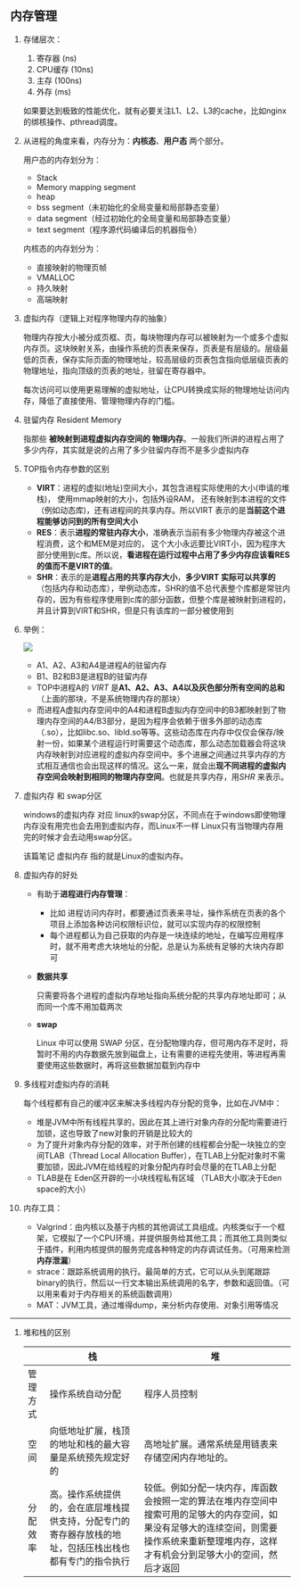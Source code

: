 ## 内存管理

1. 存储层次：

   1. 寄存器 (ns)
   2. CPU缓存 (10ns)
   3. 主存 (100ns)
   4. 外存 (ms)

   如果要达到极致的性能优化，就有必要关注L1、L2、L3的cache，比如nginx的绑核操作、pthread调度。

2. 从进程的角度来看，内存分为：**内核态**、**用户态** 两个部分。

   用户态的内存划分为：

   - Stack
   - Memory mapping segment
   - heap
   - bss segment（未初始化的全局变量和局部静态变量）
   - data segment（经过初始化的全局变量和局部静态变量）
   - text segment（程序源代码编译后的机器指令）

   内核态的内存划分为：

   - 直接映射的物理页帧
   - VMALLOC
   - 持久映射
   - 高端映射

3. 虚拟内存（逻辑上对程序物理内存的抽象）

   物理内存按大小被分成页框、页，每块物理内存可以被映射为一个或多个虚拟内存页。这块映射关系，由操作系统的页表来保存，页表是有层级的。层级最低的页表，保存实际页面的物理地址，较高层级的页表包含指向低层级页表的物理地址，指向顶级的页表的地址，驻留在寄存器中。

   每次访问可以使用更易理解的虚拟地址，让CPU转换成实际的物理地址访问内存，降低了直接使用、管理物理内存的门槛。

4. 驻留内存 Resident Memory

   指那些 **被映射到进程虚拟内存空间的 物理内存**。一般我们所讲的进程占用了多少内存，其实就是说的占用了多少驻留内存而不是多少虚拟内存

5. TOP指令内存参数的区别

   - **VIRT**：进程的虚拟(地址)空间大小，其包含进程实际使用的大小(申请的堆栈)， 使用mmap映射的大小，包括外设RAM， 还有映射到本进程的文件（例如动态库)，还有进程间的共享内存。所以VIRT 表示的是**当前这个进程能够访问到的所有空间大小**
   - **RES**：表示**进程的常驻内存大小**，准确表示当前有多少物理内存被这个进程消费，这个和MEM是对应的， 这个大小永远要比VIRT小，因为程序大部分使用到c库。所以说，**看进程在运行过程中占用了多少内存应该看RES的值而不是VIRT的值**。
   - **SHR**：表示的是**进程占用的共享内存大小**，**多少VIRT 实际可以共享的**（包括内存和动态库），举例动态库，SHR的值不总代表整个库都是常驻内存的，因为有些程序使用到c库的部分函数，但整个库是被映射到进程的，并且计算到VIRT和SHR，但是只有该库的一部分被使用到

6. 举例：

   ![](https://cchw-1257198376.cos.ap-chengdu.myqcloud.com/test/clipboard_20200918105254.png)

   - A1、A2、A3和A4是进程A的驻留内存
   - B1、B2和B3是进程B的驻留内存
   - TOP中进程A的 *VIRT* 是**A1、A2、A3、A4以及灰色部分所有空间的总和**（上面的那块，不是系统物理内存的那块）
   - 而进程A虚拟内存空间中的A4和进程B虚拟内存空间中的B3都映射到了物理内存空间的A4/B3部分，是因为程序会依赖于很多外部的动态库（.so），比如libc.so、libld.so等等。这些动态库在内存中仅仅会保存/映射一份，如果某个进程运行时需要这个动态库，那么动态加载器会将这块内存映射到对应进程的虚拟内存空间中。多个进展之间通过共享内存的方式相互通信也会出现这样的情况。这么一来，就会出**现不同进程的虚拟内存空间会映射到相同的物理内存空间**。也就是共享内存，用*SHR* 来表示。

7. 虚拟内存 和 swap分区

   windows的虚拟内存 对应 linux的swap分区，不同点在于windows即使物理内存没有用完也会去用到虚拟内存，而Linux不一样 Linux只有当物理内存用完的时候才会去动用swap分区。

   该篇笔记 虚拟内存 指的就是Linux的虚拟内存。

8. 虚拟内存的好处

   - 有助于**进程进行内存管理**：

     - 比如 进程访问内存时，都要通过页表来寻址，操作系统在页表的各个项目上添加各种访问权限标识位，就可以实现内存的权限控制
     - 每个进程都认为自己获取的内存是一块连续的地址，在编写应用程序时，就不用考虑大块地址的分配，总是认为系统有足够的大块内存即可

   - **数据共享**

     只需要将各个进程的虚拟内存地址指向系统分配的共享内存地址即可；从而同一个库不用加载两次

   - **swap**

     Linux 中可以使用 SWAP 分区，在分配物理内存，但可用内存不足时，将暂时不用的内存数据先放到磁盘上，让有需要的进程先使用，等进程再需要使用这些数据时，再将这些数据加载到内存中

9. 多线程对虚拟内存的消耗

   每个线程都有自己的缓冲区来解决多线程内存分配的竞争，比如在JVM中：

   - 堆是JVM中所有线程共享的，因此在其上进行对象内存的分配均需要进行加锁，这也导致了new对象的开销是比较大的
   - 为了提升对象内存分配的效率，对于所创建的线程都会分配一块独立的空间TLAB（Thread Local Allocation Buffer），在TLAB上分配对象时不需要加锁，因此JVM在给线程的对象分配内存时会尽量的在TLAB上分配
   - TLAB是在 Eden区开辟的一小块线程私有区域 （TLAB大小取决于Eden space的大小）

10. 内存工具：
    - Valgrind：由内核以及基于内核的其他调试工具组成。内核类似于一个框架，它模拟了一个CPU环境，并提供服务给其他工具；而其他工具则类似于插件，利用内核提供的服务完成各种特定的内存调试任务。（可用来检测**内存泄漏**）
    - strace：跟踪系统调用的执行。最简单的方式，它可以从头到尾跟踪binary的执行，然后以一行文本输出系统调用的名字，参数和返回值。（可以用来看对于内存相关的系统函数调用）
    - MAT：JVM工具，通过堆得dump，来分析内存使用、对象引用等情况

------------

1. 堆和栈的区别

   |          | 栈                                                           | 堆                                                           |
   | -------- | ------------------------------------------------------------ | ------------------------------------------------------------ |
   | 管理方式 | 操作系统自动分配                                             | 程序人员控制                                                 |
   | 空间     | 向低地址扩展，栈顶的地址和栈的最大容量是系统预先规定好的     | 高地址扩展。通常系统是用链表来存储空闲内存地址的。           |
   | 分配效率 | 高。操作系统提供的，会在底层堆栈提供支持，分配专门的寄存器存放栈的地址，包括压栈出栈也都有专门的指令执行 | 较低。例如分配一块内存，库函数会按照一定的算法在堆内存空间中搜索可用的足够大的内存空间，如果没有足够大的连续空间，则需要操作系统来重新整理堆内存，这样才有机会分到足够大小的空间，然后才返回 |

   